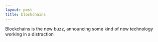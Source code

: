 ```yaml
---
layout: post
title: blockchains
---
```


Blockchains is the new buzz, announcing some kind of new technology  working in a distraction​